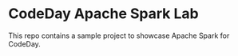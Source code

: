 # CodeDay Apache Spark Lab

This repo contains a sample project to showcase Apache Spark for CodeDay.
